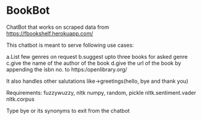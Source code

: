 # BookBot
ChatBot that works on scraped data from https://fbookshelf.herokuapp.com/

This chatbot is meant to serve following use cases: 

  a.List few genres on request
  b.suggest upto three books for asked genre
  c.give the name of the author of the book 
  d.give the url of the book by appending the isbn no. to https:/openlibrary.org/

It also handles other salutations like->greetings(hello, bye and thank you)

Requirements:
  fuzzywuzzy, nltk
  numpy, random, pickle
  nltk.sentiment.vader 
  nltk.corpus 
  
Type bye or its synonyms to exit from the chatbot
